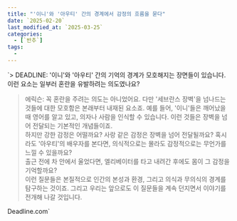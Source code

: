 ```yaml
---
title: "'이니'와 '아우티' 간의 경계에서 감정의 흐름을 묻다"
date: `2025-02-20`
last_modified_at: `2025-03-25`
categories:
  - [`반추`]
tags:
  - 
---
```


`> DEADLINE: '이니'와 '아우티' 간의 기억의 경계가 모호해지는 장면들이 있습니다. 이런 요소는 일부러 혼란을 유발하려는 의도였나요?  
>  
> 에릭슨: 꼭 혼란을 주려는 의도는 아니었어요. 다만 '세브란스 장벽'을 넘나드는 것들에 대한 모호함은 본래부터 내재된 요소죠. 예를 들어, '이니'들은 깨어났을 때 영어를 알고 있고, 의자나 사람을 인식할 수 있습니다. 이런 것들은 장벽을 넘어 전달되는 기본적인 개념들이죠.  
> 하지만 강한 감정은 어떨까요? 사랑 같은 감정은 장벽을 넘어 전달될까요? 혹시라도 '아우티'의 배우자를 본다면, 의식적으로는 몰라도 감정적으로는 무언가를 느낄 수 있을까요?  
> 출근 전에 차 안에서 울었다면, 엘리베이터를 타고 내려간 후에도 몸이 그 감정을 기억할까요?  
> 이런 질문들은 본질적으로 인간의 본성과 환경, 그리고 의식과 무의식의 경계를 탐구하는 것이죠. 그리고 우리는 앞으로도 이 질문들을 계속 던지면서 이야기를 전개해 나갈 것입니다.  

Deadline.com`